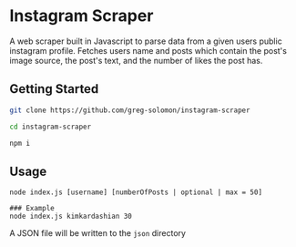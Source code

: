 # Instagram Scraper
A web scraper built in Javascript to parse data from a given users public instagram profile. Fetches users name and posts which contain the post's image source, the post's text, and the number of likes the post has. 

## Getting Started
```bash
git clone https://github.com/greg-solomon/instagram-scraper

cd instagram-scraper

npm i
```

## Usage

```
node index.js [username] [numberOfPosts | optional | max = 50]

### Example
node index.js kimkardashian 30
```

A JSON file will be written to the ```json``` directory

